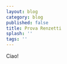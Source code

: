 ```yaml
---
layout: blog
category: blog
published: false
title: Prova Renzetti
splash: ''
tags: ''
---
```


Ciao!

